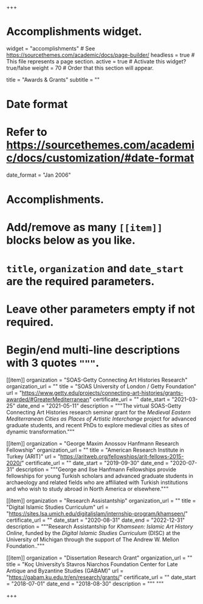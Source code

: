 +++
# Accomplishments widget.
widget = "accomplishments"  # See https://sourcethemes.com/academic/docs/page-builder/
headless = true  # This file represents a page section.
active = true  # Activate this widget? true/false
weight = 70  # Order that this section will appear.

title = "Awards & Grants"
subtitle = ""

# Date format
#   Refer to https://sourcethemes.com/academic/docs/customization/#date-format
date_format = "Jan 2006"

# Accomplishments.
#   Add/remove as many `[[item]]` blocks below as you like.
#   `title`, `organization` and `date_start` are the required parameters.
#   Leave other parameters empty if not required.
#   Begin/end multi-line descriptions with 3 quotes `"""`.

[[item]]
  organization = "SOAS-Getty Connecting Art Histories Research"
  organization_url = ""
  title = "SOAS University of London / Getty Foundation"
  url = "https://www.getty.edu/projects/connecting-art-histories/grants-awarded/#GreaterMediterranean"
  certificate_url = ""
  date_start = "2021-03-25"
  date_end = "2021-05-11"
  description = """The virtual SOAS-Getty Connecting Art Histories research seminar grant for the _Medieval Eastern Mediterranean Cities as Places of Artistic Interchange_ project for advanced graduate students, and recent PhDs to explore medieval cities as sites of dynamic transformation."""

[[item]]
  organization = "George Maxim Anossov Hanfmann Research Fellowship"
  organization_url = ""
  title = "American Research Institute in Turkey (ARIT)"
  url = "https://aritweb.org/fellowships/arit-fellows-2015-2020/"
  certificate_url = ""
  date_start = "2019-09-30"
  date_end = "2020-07-31"
  description = """George and Ilse Hanfmann Fellowships provide fellowships for young Turkish scholars and advanced graduate students in archaeology and related fields who are affiliated with Turkish institutions and who wish to study abroad in North America or elsewhere."""

[[item]]
  organization = "Research Assistantship"
  organization_url = ""
  title = "Digital Islamic Studies Curriculum"
  url = "https://sites.lsa.umich.edu/digitalislam/internship-program/khamseen/"
  certificate_url = ""
  date_start = "2020-08-31"
  date_end = "2022-12-31"
  description = """Research Assistantship for _Khamseen: Islamic Art History Online_, funded by the _Digital Islamic Studies Curriculum_ (DISC) at the University of Michigan through the support of The Andrew W. Mellon Foundation.."""

[[item]]
  organization = "Dissertation Research Grant"
  organization_url = ""
  title = "Koç University’s Stavros Niarchos Foundation Center for Late Antique and Byzantine Studies (GABAM)"
  url = "https://gabam.ku.edu.tr/en/research/grants/"
  certificate_url = ""
  date_start = "2018-07-01"
  date_end = "2018-08-30"
  description = """ """

+++
